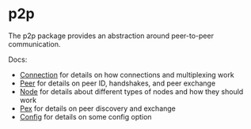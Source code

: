 # p2p

The p2p package provides an abstraction around peer-to-peer communication.

Docs:

- [Connection](https://github.com/libonomy/aphelion-staking/blob/master/docs/spec/p2p/connection.md) for details on how connections and multiplexing work
- [Peer](https://github.com/libonomy/aphelion-staking/blob/master/docs/spec/p2p/peer.md) for details on peer ID, handshakes, and peer exchange
- [Node](https://github.com/libonomy/aphelion-staking/blob/master/docs/spec/p2p/node.md) for details about different types of nodes and how they should work
- [Pex](https://github.com/libonomy/aphelion-staking/blob/master/docs/spec/reactors/pex/pex.md) for details on peer discovery and exchange
- [Config](https://github.com/libonomy/aphelion-staking/blob/master/docs/spec/p2p/config.md) for details on some config option
